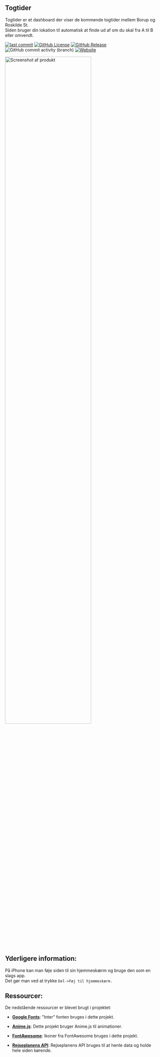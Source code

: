 ## Togtider
Togtider er et dashboard der viser de kommende togtider mellem Borup og Roskilde St. <br>
Siden bruger din lokation til automatisk at finde ud af om du skal fra A til B eller omvendt. <br>

[![last commit](https://img.shields.io/github/last-commit/noibs/togtider)](https://github.com/noibs/togtider)
[![GitHub License](https://img.shields.io/github/license/noibs/togtider?color=%23ab0000)](https://github.com/noibs/togtider/blob/main/LICENSE)
[![GitHub Release](https://img.shields.io/github/release/noibs/togtider)](https://github.com/noibs/togtider/releases)
![GitHub commit activity (branch)](https://img.shields.io/github/commit-activity/m/noibs/togtider?color=%23fc6b03)
[![Website](https://img.shields.io/website?url=https%3A%2F%2Ftogtider.ellioott.me%2F&color=purple&link=https%3A%2F%2Ftogtider.ellioott.me%2F)](https://togtider.ellioott.me/)

<img alt="Screenshot af produkt" src="https://pub-174a4ec271f644a082366cbeae208cbd.r2.dev/screenshot.png" width="75%" height="75%">

## Yderligere information:
På iPhone kan man føje siden til sin hjemmeskærm og bruge den som en slags app. <br>
Det gør man ved at trykke `Del->Føj til hjemmeskærm.`

## Ressourcer:

De nedstående ressourcer er blevet brugt i projektet:

- [**Google Fonts**](https://fonts.google.com/specimen/Inter): "Inter" fonten bruges i dette projekt.

- [**Anime.js**](https://animejs.com/): Dette projekt bruger Anime.js til animationer.

- [**FontAwesome**](https://fontawesome.com/): Ikoner fra FontAwesome bruges i dette projekt.

- [**Rejseplanens API**](https://help.rejseplanen.dk/hc/da/articles/214174465-Rejseplanens-API): Rejseplanens API bruges til at hente data og holde hele siden kørende.






